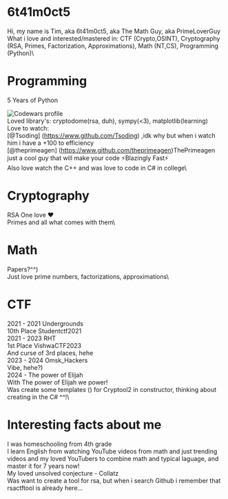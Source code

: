 # 6t41m0ct5
Hi, my name is Tim, aka 6t41m0ct5, aka The Math Guy, aka PrimeLoverGuy
What i love and interested/mastered in: CTF (Crypto,OSINT), Cryptography (RSA, Primes, Factorization, Approximations), Math (NT,CS), Programming (Python)\
# Programming
5 Years of Python


![Codewars profile](https://github.com/user-attachments/assets/7fad5f0e-7454-4714-9089-a6b2a8c74247)\
Loved library's: cryptodome(rsa, duh), sympy(<3), matplotlib(learning)\
Love to watch:\
[@Tsoding] (https://www.github.com/Tsoding) ,idk why but when i watch him i have a +100 to efficiency\
[@theprimeagen] (https://www.github.com/theprimeagen)ThePrimeagen just a cool guy that will make your code ⚡Blazingly Fast⚡\
Also love watch the C++ and was love to code in C# in college\
# Cryptography
RSA One love ❤️\
Primes and all what comes with them\
# Math
Papers?^^)\
Just love prime numbers, factorizations, approximations\
# CTF
2021 - 2021 Undergrounds\
10th Place Studentctf2021\
2021 - 2023 RHT\
1st Place VishwaCTF2023\
And curse of 3rd places, hehe\
2023 - 2024 Omsk_Hackers\
Vibe, hehe?)\
2024 -     The power of Elijah\
With The power of Elijah we power!\
Was create some templates () for Cryptool2 in constructor, thinking about creating in the C# ^^!\

# Interesting facts about me
I was homeschooling from 4th grade\
I learn English from watching YouTube videos from math and just trending videos and my loved YouTubers to combine math and typical laguage, and master it for 7 years now!\
My loved unsolved conjecture - Collatz \
Was want to create a tool for rsa, but when i search Github i remember that rsactftool is already here...
